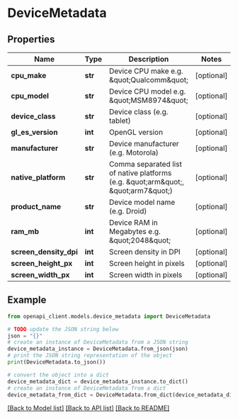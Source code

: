 # DeviceMetadata


## Properties

Name | Type | Description | Notes
------------ | ------------- | ------------- | -------------
**cpu_make** | **str** | Device CPU make e.g. \&quot;Qualcomm\&quot; | [optional] 
**cpu_model** | **str** | Device CPU model e.g. \&quot;MSM8974\&quot; | [optional] 
**device_class** | **str** | Device class (e.g. tablet) | [optional] 
**gl_es_version** | **int** | OpenGL version | [optional] 
**manufacturer** | **str** | Device manufacturer (e.g. Motorola) | [optional] 
**native_platform** | **str** | Comma separated list of native platforms (e.g. \&quot;arm\&quot;, \&quot;arm7\&quot;) | [optional] 
**product_name** | **str** | Device model name (e.g. Droid) | [optional] 
**ram_mb** | **int** | Device RAM in Megabytes e.g. \&quot;2048\&quot; | [optional] 
**screen_density_dpi** | **int** | Screen density in DPI | [optional] 
**screen_height_px** | **int** | Screen height in pixels | [optional] 
**screen_width_px** | **int** | Screen width in pixels | [optional] 

## Example

```python
from openapi_client.models.device_metadata import DeviceMetadata

# TODO update the JSON string below
json = "{}"
# create an instance of DeviceMetadata from a JSON string
device_metadata_instance = DeviceMetadata.from_json(json)
# print the JSON string representation of the object
print(DeviceMetadata.to_json())

# convert the object into a dict
device_metadata_dict = device_metadata_instance.to_dict()
# create an instance of DeviceMetadata from a dict
device_metadata_from_dict = DeviceMetadata.from_dict(device_metadata_dict)
```
[[Back to Model list]](../README.md#documentation-for-models) [[Back to API list]](../README.md#documentation-for-api-endpoints) [[Back to README]](../README.md)


